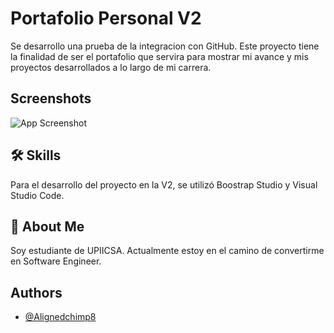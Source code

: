 
# Portafolio Personal V2

Se desarrollo una prueba de la integracion con GitHub. Este proyecto tiene la finalidad de ser el portafolio que servira para mostrar mi avance y mis proyectos desarrollados a lo largo de mi carrera.
## Screenshots

![App Screenshot](https://i.imgur.com/V8ToMBi.png)


## 🛠 Skills
Para el desarrollo del proyecto en la V2, se utilizó Boostrap Studio y Visual Studio Code.


## 🚀 About Me
Soy estudiante de UPIICSA. Actualmente estoy en el camino de convertirme en Software Engineer.


## Authors

- [@Alignedchimp8](https://www.github.com/Alignedchimp8)


